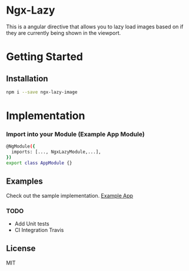# Ngx-Lazy

This is a angular directive that allows you to lazy load images based on if they are currently being shown in the viewport.

# Getting Started

## Installation

```sh
npm i --save ngx-lazy-image
```

# Implementation

### Import into your Module (Example App Module)

```sh
@NgModule({
  imports: [..., NgxLazyModule,...],
})
export class AppModule {}
```

## Examples

Check out the sample implementation. [Example App](https://github.com/ndcunningham/ngx-lazy/tree/master/apps/example)

### TODO

- Add Unit tests
- CI Integration Travis

## License

MIT
